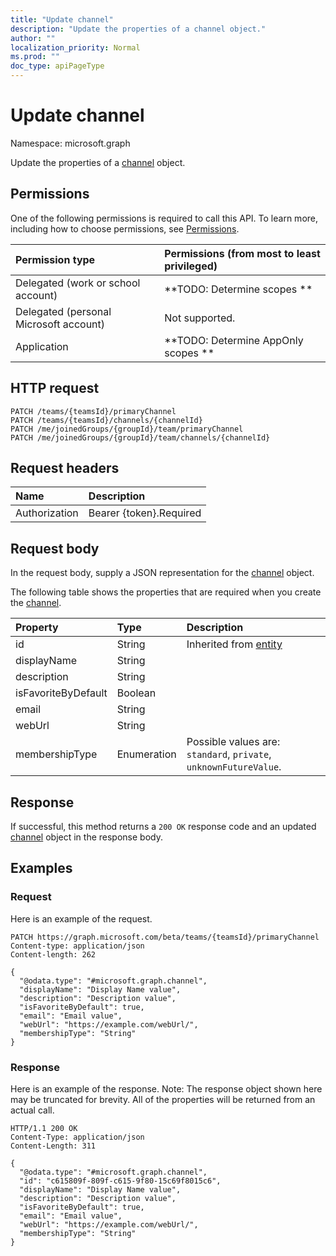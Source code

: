 ```yaml
---
title: "Update channel"
description: "Update the properties of a channel object."
author: ""
localization_priority: Normal
ms.prod: ""
doc_type: apiPageType
---
```


# Update channel

Namespace: microsoft.graph

Update the properties of a [channel](../resources/channel.md) object.

## Permissions
One of the following permissions is required to call this API. To learn more, including how to choose permissions, see [Permissions](/concepts/permissions-reference.md).

|Permission type|Permissions (from most to least privileged)|
|:---|:---|
|Delegated (work or school account)|**TODO: Determine scopes **|
|Delegated (personal Microsoft account)|Not supported.|
|Application|**TODO: Determine AppOnly scopes **|

## HTTP request
<!-- {
  "blockType": "ignored"
}
-->
``` http
PATCH /teams/{teamsId}/primaryChannel
PATCH /teams/{teamsId}/channels/{channelId}
PATCH /me/joinedGroups/{groupId}/team/primaryChannel
PATCH /me/joinedGroups/{groupId}/team/channels/{channelId}
```

## Request headers
|Name|Description|
|:---|:---|
|Authorization|Bearer {token}.Required|

## Request body
In the request body, supply a JSON representation for the [channel](../resources/channel.md) object.

The following table shows the properties that are required when you create the [channel](../resources/channel.md).

|Property|Type|Description|
|:---|:---|:---|
|id|String| Inherited from [entity](../resources/entity.md)|
|displayName|String||
|description|String||
|isFavoriteByDefault|Boolean||
|email|String||
|webUrl|String||
|membershipType|Enumeration| Possible values are: `standard`, `private`, `unknownFutureValue`.|



## Response
If successful, this method returns a `200 OK` response code and an updated [channel](../resources/channel.md) object in the response body.

## Examples

### Request
Here is an example of the request.
<!-- {
  "blockType": "request",
  "name": "update_channel"
}
-->
``` http
PATCH https://graph.microsoft.com/beta/teams/{teamsId}/primaryChannel
Content-type: application/json
Content-length: 262

{
  "@odata.type": "#microsoft.graph.channel",
  "displayName": "Display Name value",
  "description": "Description value",
  "isFavoriteByDefault": true,
  "email": "Email value",
  "webUrl": "https://example.com/webUrl/",
  "membershipType": "String"
}
```

### Response
Here is an example of the response. Note: The response object shown here may be truncated for brevity. All of the properties will be returned from an actual call.
<!-- {
  "blockType": "response",
  "truncated": true
}
-->
``` http
HTTP/1.1 200 OK
Content-Type: application/json
Content-Length: 311

{
  "@odata.type": "#microsoft.graph.channel",
  "id": "c615809f-809f-c615-9f80-15c69f8015c6",
  "displayName": "Display Name value",
  "description": "Description value",
  "isFavoriteByDefault": true,
  "email": "Email value",
  "webUrl": "https://example.com/webUrl/",
  "membershipType": "String"
}
```

